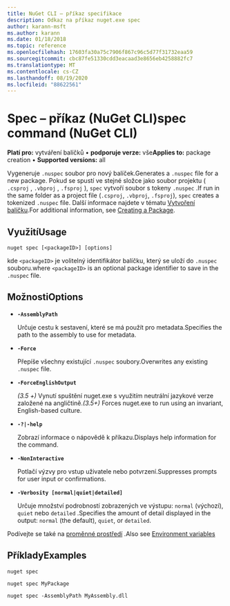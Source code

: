 ```yaml
---
title: NuGet CLI – příkaz specifikace
description: Odkaz na příkaz nuget.exe spec
author: karann-msft
ms.author: karann
ms.date: 01/18/2018
ms.topic: reference
ms.openlocfilehash: 17603fa30a75c7906f867c96c5d77f31732eaa59
ms.sourcegitcommit: cbc87fe51330cdd3eacaad3e8656eb4258882fc7
ms.translationtype: MT
ms.contentlocale: cs-CZ
ms.lasthandoff: 08/19/2020
ms.locfileid: "88622561"
---
```

# <a name="spec-command-nuget-cli"></a><span data-ttu-id="44698-103">Spec – příkaz (NuGet CLI)</span><span class="sxs-lookup"><span data-stu-id="44698-103">spec command (NuGet CLI)</span></span>

<span data-ttu-id="44698-104">**Platí pro:** vytváření balíčků &bullet; **podporuje verze:** vše</span><span class="sxs-lookup"><span data-stu-id="44698-104">**Applies to:** package creation &bullet; **Supported versions:** all</span></span>

<span data-ttu-id="44698-105">Vygeneruje `.nuspec` soubor pro nový balíček.</span><span class="sxs-lookup"><span data-stu-id="44698-105">Generates a `.nuspec` file for a new package.</span></span> <span data-ttu-id="44698-106">Pokud se spustí ve stejné složce jako soubor projektu ( `.csproj` , `.vbproj` , `.fsproj` ), `spec` vytvoří soubor s tokeny `.nuspec` .</span><span class="sxs-lookup"><span data-stu-id="44698-106">If run in the same folder as a project file (`.csproj`, `.vbproj`, `.fsproj`), `spec` creates a tokenized `.nuspec` file.</span></span> <span data-ttu-id="44698-107">Další informace najdete v tématu [Vytvoření balíčku](../../create-packages/creating-a-package.md).</span><span class="sxs-lookup"><span data-stu-id="44698-107">For additional information, see [Creating a Package](../../create-packages/creating-a-package.md).</span></span>

## <a name="usage"></a><span data-ttu-id="44698-108">Využití</span><span class="sxs-lookup"><span data-stu-id="44698-108">Usage</span></span>

```cli
nuget spec [<packageID>] [options]
```

<span data-ttu-id="44698-109">kde `<packageID>` je volitelný identifikátor balíčku, který se uloží do `.nuspec` souboru.</span><span class="sxs-lookup"><span data-stu-id="44698-109">where `<packageID>` is an optional package identifier to save in the `.nuspec` file.</span></span>

## <a name="options"></a><span data-ttu-id="44698-110">Možnosti</span><span class="sxs-lookup"><span data-stu-id="44698-110">Options</span></span>

- **`-AssemblyPath`**

  <span data-ttu-id="44698-111">Určuje cestu k sestavení, které se má použít pro metadata.</span><span class="sxs-lookup"><span data-stu-id="44698-111">Specifies the path to the assembly to use for metadata.</span></span>

- **`-Force`**

  <span data-ttu-id="44698-112">Přepíše všechny existující `.nuspec` soubory.</span><span class="sxs-lookup"><span data-stu-id="44698-112">Overwrites any existing `.nuspec` file.</span></span>


- **`-ForceEnglishOutput`**

  <span data-ttu-id="44698-113">*(3.5 +)* Vynutí spuštění nuget.exe s využitím neutrální jazykové verze založené na angličtině.</span><span class="sxs-lookup"><span data-stu-id="44698-113">*(3.5+)* Forces nuget.exe to run using an invariant, English-based culture.</span></span>

- **`-?|-help`**

  <span data-ttu-id="44698-114">Zobrazí informace o nápovědě k příkazu.</span><span class="sxs-lookup"><span data-stu-id="44698-114">Displays help information for the command.</span></span>

- **`-NonInteractive`**

  <span data-ttu-id="44698-115">Potlačí výzvy pro vstup uživatele nebo potvrzení.</span><span class="sxs-lookup"><span data-stu-id="44698-115">Suppresses prompts for user input or confirmations.</span></span>

- **`-Verbosity [normal|quiet|detailed]`**

  <span data-ttu-id="44698-116">Určuje množství podrobností zobrazených ve výstupu: `normal` (výchozí), `quiet` nebo `detailed` .</span><span class="sxs-lookup"><span data-stu-id="44698-116">Specifies the amount of detail displayed in the output: `normal` (the default), `quiet`, or `detailed`.</span></span>

<span data-ttu-id="44698-117">Podívejte se také na [proměnné prostředí](cli-ref-environment-variables.md) .</span><span class="sxs-lookup"><span data-stu-id="44698-117">Also see [Environment variables](cli-ref-environment-variables.md)</span></span>

## <a name="examples"></a><span data-ttu-id="44698-118">Příklady</span><span class="sxs-lookup"><span data-stu-id="44698-118">Examples</span></span>

```cli
nuget spec

nuget spec MyPackage

nuget spec -AssemblyPath MyAssembly.dll
```
